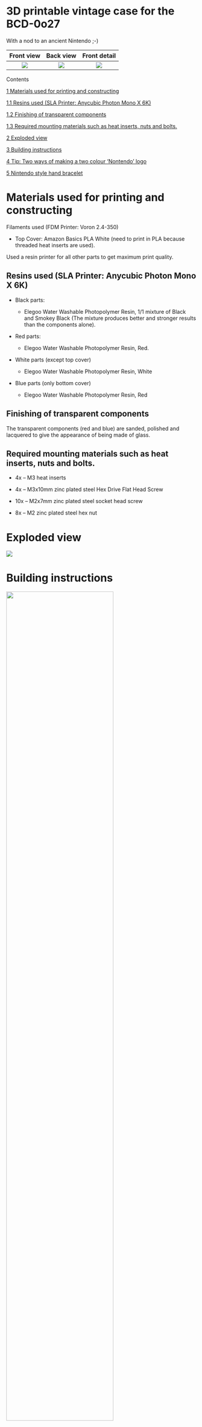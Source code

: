 # 3D printable vintage case for the BCD-0o27

With a nod to an ancient Nintendo ;-)

| Front view | Back view | Front detail |
|:---------:|:---------:|:---------:|
| <img src="./attachments/manual/media/image1.jpg" /> | <img src="./attachments/manual/media/image2.jpg" /> | <img src="./attachments/manual/media/image3.jpg" />|

Contents

[1 Materials used for printing and constructing](#materials-used-for-printing-and-constructing)

[1.1 Resins used (SLA Printer: Anycubic Photon Mono X 6K)](#resins-used-sla-printer-anycubic-photon-mono-x-6k)

[1.2 Finishing of transparent components](#finishing-of-transparent-components)

[1.3 Required mounting materials such as heat inserts, nuts and bolts.](#required-mounting-materials-such-as-heat-inserts-nuts-and-bolts.)

[2 Exploded view](#exploded-view)

[3 Building instructions](#building-instructions)

[4 Tip: Two ways of making a two colour ‘Nontendo’ logo](#tip-two-ways-of-making-a-two-colour-nontendo-logo)

[5 Nintendo style hand bracelet](#nintendo-style-hand-bracelet)

#  

# Materials used for printing and constructing

Filaments used (FDM Printer: Voron 2.4-350)

-   Top Cover: Amazon Basics PLA White (need to print in PLA because
    threaded heat inserts are used).

Used a resin printer for all other parts to get maximum print quality.

## Resins used (SLA Printer: Anycubic Photon Mono X 6K)

-   Black parts:

    -   Elegoo Water Washable Photopolymer Resin, 1/1 mixture of Black
        and Smokey Black (The mixture produces better and stronger
        results than the components alone).

-   Red parts:

    -   Elegoo Water Washable Photopolymer Resin, Red.

-   White parts (except top cover)

    -   Elegoo Water Washable Photopolymer Resin, White

-   Blue parts (only bottom cover)

    -   Elegoo Water Washable Photopolymer Resin, Red

## Finishing of transparent components

The transparent components (red and blue) are sanded, polished and
lacquered to give the appearance of being made of glass.

## Required mounting materials such as heat inserts, nuts and bolts.

-   4x – M3 heat inserts

-   4x – M3x10mm zinc plated steel Hex Drive Flat Head Screw

-   10x – M2x7mm zinc plated steel socket head screw

-   8x – M2 zinc plated steel hex nut

# Exploded view

<img src="./attachments/manual/media/image5.png" />

# Building instructions

<img src="./attachments/manual/media/image6.png" style="width:75%;height:75%" />

<img src="./attachments/manual/media/image7.png" style="width:75%;height:75%" />

<img src="./attachments/manual/media/image8.png" style="width:75%;height:75%" />

<img src="./attachments/manual/media/image9.png" style="width:75%;height:75%" />

<img src="./attachments/manual/media/image10.png" style="width:75%;height:75%" />

<img src="./attachments/manual/media/image11.png" style="width:75%;height:75%" />

<img src="./attachments/manual/media/image12.png" style="width:75%;height:75%" />

<img src="./attachments/manual/media/image13.png" style="width:75%;height:75%" />

<img src="./attachments/manual/media/image14.png" style="width:75%;height:75%" />

<img src="./attachments/manual/media/image15.png" style="width:75%;height:75%" />

<img src="./attachments/manual/media/image16.png" style="width:75%;height:75%" />

<img src="./attachments/manual/media/image17.png" style="width:75%;height:75%" />

<img src="./attachments/manual/media/image18.png" style="width:75%;height:75%" />

<img src="./attachments/manual/media/image19.png" style="width:75%;height:75%" />

<img src="./attachments/manual/media/image20.png" style="width:75%;height:75%" />

<img src="./attachments/manual/media/image21.png" style="width:75%;height:75%" />

<img src="./attachments/manual/media/image22.png" style="width:75%;height:75%" />

<img src="./attachments/manual/media/image23.png" style="width:75%;height:75%" />

<img src="./attachments/manual/media/image24.png" style="width:75%;height:75%" />

# Tip: Two ways of making a two colour ‘Nontendo’ logo

<img src="./attachments/manual/media/image25.png" style="width:75%;height:75%" />

# Nintendo style hand bracelet

If you like the hand bracelet, you can order it here:

<https://www.amazon.nl/dp/B09PG46FR1?psc=1&ref=ppx_yo2ov_dt_b_product_details&language=en_GB>

There are no holes for the hand bracelet in the original design. You
will have to drill them, yourselves.

<img src="./attachments/manual/media/image26.png" style="width:75%;height:75%" />

Have FUN…!!!
